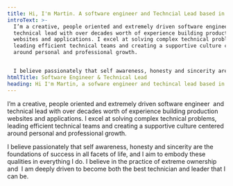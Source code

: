 ```yaml
---
title: Hi, I'm Martin. A software engineer and Techncial Lead based in Bristol, UK
introText: >-
  I’m a creative, people oriented and extremely driven software engineer  and
  technical lead with over decades worth of experience building production
  websites and applications. I excel at solving complex technical problems,
  leading efficient technical teams and creating a supportive culture centered
  around personal and professional growth.


  I believe passionately that self awareness, honesty and sincerity are the foundations of success in all facets of life, and I aim to embody these qualities in everything I do. I believe in the practice of extreme ownership and  I am deeply driven to become both the best technician and leader that I can be.
htmlTitle: Software Engineer & Technical Lead
heading: Hi I'm Martin, a sofware engineer and techincal lead based in Bristol, UK
---
```

I’m a creative, people oriented and extremely driven software engineer  and technical lead with over decades worth of experience building production websites and applications. I excel at solving complex technical problems, leading efficient technical teams and creating a supportive culture centered around personal and professional growth.

I believe passionately that self awareness, honesty and sincerity are the foundations of success in all facets of life, and I aim to embody these qualities in everything I do. I believe in the practice of extreme ownership and  I am deeply driven to become both the best technician and leader that I can be.